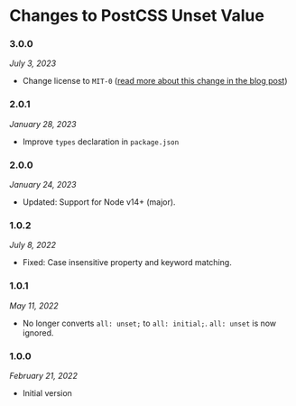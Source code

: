 # Changes to PostCSS Unset Value

### 3.0.0

_July 3, 2023_

- Change license to `MIT-0` ([read more about this change in the blog post](https://preset-env.cssdb.org/blog/license-change/))

### 2.0.1

_January 28, 2023_

- Improve `types` declaration in `package.json`

### 2.0.0

_January 24, 2023_

- Updated: Support for Node v14+ (major).

### 1.0.2

_July 8, 2022_

- Fixed: Case insensitive property and keyword matching.

### 1.0.1

_May 11, 2022_

- No longer converts `all: unset;` to `all: initial;`. `all: unset` is now ignored.

### 1.0.0

_February 21, 2022_

- Initial version

